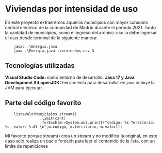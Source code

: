 # Viviendas por intensidad de uso
En este proyecto extraeremos aquellos municipios con mayor consumo central eléctrico de la comunidad de Madrid durante el periodo 2021. Tanto la cantidad de municipios, como el ingreso del archivo .csv la debe ingresar el user desde terminal de la siguiente manera:   
        
        javac .\Energia.java
        java .\Energia.java .\viviendas.csv 3
        


## Tecnologías utilizadas 

**Visual Studio Code:** como entorno de desarrollo. 
**Java 17 y Java Development Kit openJDK:** herramienta para desarrollar en java incluye la JVM para ejecutar.

## Parte del código favorito      

        listaValorMunicipios.stream()
                    .limit(cant)
                    .forEach(m->System.out.printf("codigo: %s Territorio: %s  valor: %.0f \n",m.codigo, m.territorio, m.valor));

Mí favorito porque stream() crea un stream y no modifica la original, en este caso solo realiza un bucle foreach para leer el contenido de la lista, con un límite de repeticiones          